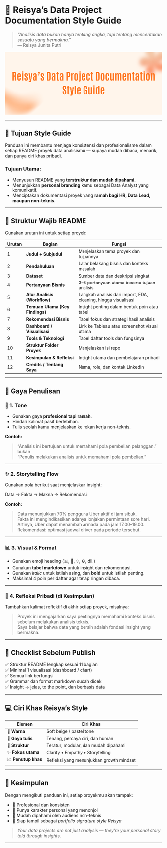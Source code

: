 # 🌸 **Reisya’s Data Project Documentation Style Guide**
> *“Analisis data bukan hanya tentang angka, tapi tentang menceritakan sesuatu yang bermakna.”*  
> — Reisya Junita Putri  

![Style Guide Banner](style_guide_banner.png)

---

## 🎯 **Tujuan Style Guide**
Panduan ini membantu menjaga konsistensi dan profesionalisme dalam setiap README proyek data analisismu — supaya mudah dibaca, menarik, dan punya ciri khas pribadi.

### Tujuan Utama:
- Menyusun README yang **terstruktur dan mudah dipahami.**
- Menunjukkan **personal branding** kamu sebagai Data Analyst yang komunikatif.
- Menciptakan dokumentasi proyek yang **ramah bagi HR, Data Lead, maupun non-teknis.**

---

## 🧩 **Struktur Wajib README**
Gunakan urutan ini untuk setiap proyek:

| Urutan | Bagian | Fungsi |
|--------|---------|--------|
| 1 | **Judul + Subjudul** | Menjelaskan tema proyek dan tujuannya |
| 2 | **Pendahuluan** | Latar belakang bisnis dan konteks masalah |
| 3 | **Dataset** | Sumber data dan deskripsi singkat |
| 4 | **Pertanyaan Bisnis** | 3–5 pertanyaan utama beserta tujuan analisis |
| 5 | **Alur Analisis (Workflow)** | Langkah analisis dari import, EDA, cleaning, hingga visualisasi |
| 6 | **Temuan Utama (Key Findings)** | Insight penting dalam bentuk poin atau tabel |
| 7 | **Rekomendasi Bisnis** | Tabel fokus dan strategi hasil analisis |
| 8 | **Dashboard / Visualisasi** | Link ke Tableau atau screenshot visual utama |
| 9 | **Tools & Teknologi** | Tabel daftar tools dan fungsinya |
| 10 | **Struktur Folder Proyek** | Menjelaskan isi repo |
| 11 | **Kesimpulan & Refleksi** | Insight utama dan pembelajaran pribadi |
| 12 | **Credits / Tentang Saya** | Nama, role, dan kontak LinkedIn |

---

## 🎨 **Gaya Penulisan**

### 💬 1. Tone
- Gunakan gaya **profesional tapi ramah**.  
- Hindari kalimat pasif berlebihan.  
- Tulis seolah kamu menjelaskan ke rekan kerja non-teknis.  

**Contoh:**
> “Analisis ini bertujuan untuk memahami pola pembelian pelanggan.”  
> bukan  
> “Penulis melakukan analisis untuk memahami pola pembelian.”

---

### ✨ 2. Storytelling Flow
Gunakan pola berikut saat menjelaskan insight:

Data → Fakta → Makna → Rekomendasi


**Contoh:**
> Data menunjukkan 70% pengguna Uber aktif di jam sibuk.  
> Fakta ini mengindikasikan adanya lonjakan permintaan sore hari.  
> Artinya, Uber dapat menambah armada pada jam 17.00–19.00.  
> Rekomendasi: optimasi jadwal driver pada periode tersebut.

---

### 📊 3. Visual & Format
- Gunakan emoji heading (📊, 🧩, 💡, ⚙️, dll.)  
- Gunakan **tabel markdown** untuk insight dan rekomendasi.  
- Gunakan *italic* untuk istilah asing, dan **bold** untuk istilah penting.  
- Maksimal 4 poin per daftar agar tetap ringan dibaca.  

---

### 🧠 4. Refleksi Pribadi (di Kesimpulan)
Tambahkan kalimat reflektif di akhir setiap proyek, misalnya:

> Proyek ini mengajarkan saya pentingnya memahami konteks bisnis sebelum melakukan analisis teknis.  
> Saya belajar bahwa data yang bersih adalah fondasi insight yang bermakna.

---

## 🧰 **Checklist Sebelum Publish**
✅ Struktur README lengkap sesuai 11 bagian  
✅ Minimal 1 visualisasi (dashboard / chart)  
✅ Semua link berfungsi  
✅ Grammar dan format markdown sudah dicek  
✅ Insight → jelas, to the point, dan berbasis data  

---

## 💻 **Ciri Khas Reisya’s Style**
| Elemen | Ciri Khas |
|---------|------------|
| 🎨 **Warna** | Soft beige / pastel tone |
| 💬 **Gaya tulis** | Tenang, percaya diri, dan human |
| 🧩 **Struktur** | Teratur, modular, dan mudah dipahami |
| ✨ **Fokus utama** | Clarity • Empathy • Storytelling |
| 📈 **Penutup khas** | Refleksi yang menunjukkan growth mindset |

---

## 🌷 **Kesimpulan**
Dengan mengikuti panduan ini, setiap proyekmu akan tampak:
- 💼 Profesional dan konsisten  
- 🌸 Punya karakter personal yang menonjol  
- 💬 Mudah dipahami oleh audiens non-teknis  
- 🧠 Siap tampil sebagai *portfolio signature style Reisya*  

> *Your data projects are not just analysis — they’re your personal story told through insights.*

---

